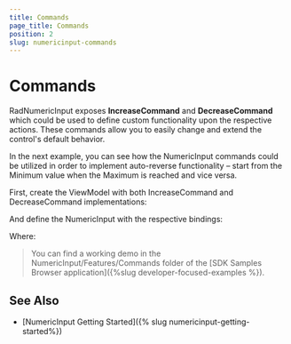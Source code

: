 ```yaml
---
title: Commands
page_title: Commands
position: 2
slug: numericinput-commands
---
```


# Commands

RadNumericInput exposes **IncreaseCommand** and **DecreaseCommand** which could be used to define custom functionality upon the respective actions.  These commands allow you to easily change and extend the control's default behavior.

In the next example, you can see how the NumericInput commands could be utilized in order to implement auto-reverse functionality – start from the Minimum value when the Maximum is reached and vice versa.

First, create the ViewModel with both IncreaseCommand and DecreaseCommand implementations:

<snippet id='numericinput-features-commands-viewmodel'/>

And define the NumericInput with the respective bindings:

<snippet id='numericinput-features-commands'/>

Where:

<snippet id='xmlns-telerikinput'/>

>You can find a working demo in the NumericInput/Features/Commands folder of the [SDK Samples Browser application]({%slug developer-focused-examples %}).

## See Also

- [NumericInput Getting Started]({% slug numericinput-getting-started%})
